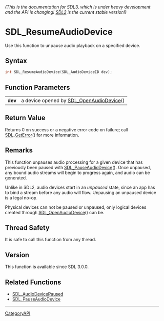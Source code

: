 ###### (This is the documentation for SDL3, which is under heavy development and the API is changing! [SDL2](https://wiki.libsdl.org/SDL2/) is the current stable version!)
# SDL_ResumeAudioDevice

Use this function to unpause audio playback on a specified device.

## Syntax

```c
int SDL_ResumeAudioDevice(SDL_AudioDeviceID dev);

```

## Function Parameters

|             |                                                                 |
| ----------- | --------------------------------------------------------------- |
| **dev**     | a device opened by [SDL_OpenAudioDevice](SDL_OpenAudioDevice.md)() |

## Return Value

Returns 0 on success or a negative error code on failure; call
[SDL_GetError](SDL_GetError.md)() for more information.

## Remarks

This function unpauses audio processing for a given device that has
previously been paused with [SDL_PauseAudioDevice](SDL_PauseAudioDevice.md)().
Once unpaused, any bound audio streams will begin to progress again, and
audio can be generated.

Unlike in SDL2, audio devices start in an _unpaused_ state, since an app
has to bind a stream before any audio will flow. Unpausing an unpaused
device is a legal no-op.

Physical devices can not be paused or unpaused, only logical devices
created through [SDL_OpenAudioDevice](SDL_OpenAudioDevice.md)() can be.

## Thread Safety

It is safe to call this function from any thread.

## Version

This function is available since SDL 3.0.0.

## Related Functions

* [SDL_AudioDevicePaused](SDL_AudioDevicePaused.md)
* [SDL_PauseAudioDevice](SDL_PauseAudioDevice.md)

----
[CategoryAPI](CategoryAPI.md)
